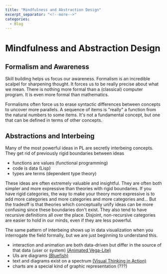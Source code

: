 ```yaml
---
title: "Mindfulness and Abstraction Design"
excerpt_separator: "<!--more-->"
categories:
  - Blog
---
```


# Mindfulness and Abstraction Design

## Formalism and Awareness

Skill building helps us focus our awareness. Formalism is an incredible scalpel for sharpening
thought. It forces us to be really precise about what we mean. There is nothing more formal than a
(classical) computer program. It is even more formal than mathematics.

Formalisms often force us to erase syntactic differences between concepts to uncover more parallels.
A sequence of items is "really" a function from the natural numbers to some items. It's not a
fundamental concept, but one that can be defined in terms of other concepts.

## Abstractions and Interbeing

Many of the most powerful ideas in PL are secretly interbeing concepts. They get rid of previously
rigid boundaries between ideas

- functions are values (functional programming)
- code is data (Lisp)
- types are terms (dependent type theory)

These ideas are often extremely valuable and insightful. They are often both simpler and more
expressive than theories with rigid boundaries. If you have rigid categories, the way to make your
theory more expressive is to add more categories and more categories and more categories and... But
the tradeoff is that theories which conceptually unify ideas can be more confusing since these
boundaries don't exist. They also tend to have recursive definitions all over the place.
Disjoint, non-recursive categories are easier to hold in our minds, even if they are less powerful.

The same pattern of interbeing shows up in data visualization when you interrogate the field formally, but we are just beginning to understand this.

- interaction and animation are both data-driven but differ in the source of that data (user or
  system) [(Animated Vega-Lite)](https://vis.csail.mit.edu/pubs/animated-vega-lite/)
- UIs are diagrams [(Bluefish)](https://vis.csail.mit.edu/pubs/bluefish/)
- text and diagrams exist on a spectrum [(Visual Thinking in Action)](https://www.microsoft.com/en-us/research/wp-content/uploads/2016/02/Walny2011InfoVis.pdf)
- charts are a special kind of graphic representation (???)
